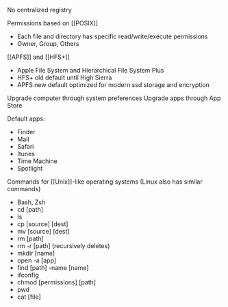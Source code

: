 
No centralized registry

Permissions based on [[POSIX]]
- Each file and directory has specific read/write/execute permissions
- Owner, Group, Others

[[APFS]] and [[HFS+]]
- Apple File System and Hierarchical File System Plus
- HFS+ old default until High Sierra
- APFS new default optimized for modern ssd storage and encryption

Upgrade computer through system preferences
Upgrade apps through App Store

Default apps:
- Finder
- Mail
- Safari
- Itunes
- Time Machine
- Spotlight

Commands for [[Unix]]-like operating systems (Linux also has similar commands)
- Bash, Zsh
- cd  [path]
- ls
- cp  [source]  [dest]
- mv  [source]  [dest]
- rm  [path]
- rm -r  [path]   (recursively deletes)
- mkdir  [name]
- open -a  [app]
- find  [path]  -name  [name]
- ifconfig 
- chmod  [permissions]  [path]
- pwd
- cat  [file]

